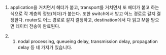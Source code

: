 1. application을 거치면서 헤더가 붙고, transport를 거치면서 또 헤더가 붙고 하는 식으로 각 계층의 정보(헤더)가 붙는다. 또한 switch에서 받고 어느 경로로 갈지 결정한다. router도 어느 경로로 갈지 결정하고, destination에서 다 읽고 M을 받으면 데이터 전송이 완료된다.

2. 1) nodal processing, queueing delay, transmission delay, propagation delay 등 네 가지가 있습니다.